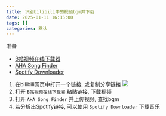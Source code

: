 ```yaml
---
title: 识别bilibili中的视频bgm并下载
date: 2025-01-11 16:15:00
tags: []
categories: 默认
---
```


准备

- [B站视频在线下载器](https://www.xtdowner.com/video/bilibili)
- [AHA Song Finder](https://www.aha-music.com)
- [Spotify Downloader](https://spotifymate.com/en)

1. 在bilibili网页中打开一个链接, 或复制分享链接
   ![](https://s.rmimg.com/2025-01-11/1736608349-332142-2025-01-11-231115.png)
2. 打开 `B站视频在线下载器` 粘贴链接, 下载视频
3. 打开 `AHA Song Finder` 并上传视频, 查找bgm
4. 若分析出Spotify链接, 可以使用 `Spotify Downloader` 下载音乐

